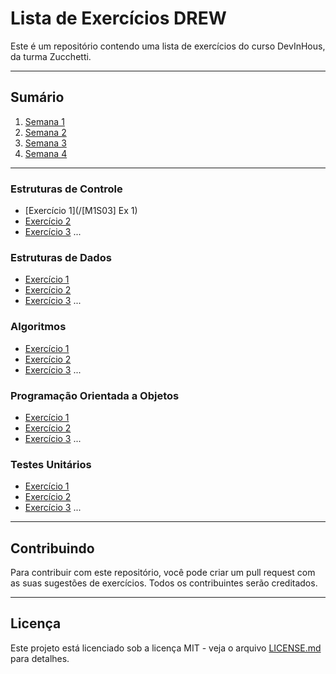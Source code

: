 # Lista de Exercícios DREW

Este é um repositório contendo uma lista de exercícios do curso DevInHous, da turma Zucchetti.

---

## Sumário

1. [Semana 1](#semana01)
2. [Semana 2](#semana02)
3. [Semana 3](#semana03)
4. [Semana 4](#semana04)

---

### Estruturas de Controle

- [Exercício 1](/[M1S03] Ex 1)
- [Exercício 2](/Estruturas_de_Controle/exercicio2.md)
- [Exercício 3](/Estruturas_de_Controle/exercicio3.md)
  ...

### Estruturas de Dados

- [Exercício 1](/Estruturas_de_Dados/exercicio1.md)
- [Exercício 2](/Estruturas_de_Dados/exercicio2.md)
- [Exercício 3](/Estruturas_de_Dados/exercicio3.md)
  ...

### Algoritmos

- [Exercício 1](/Algoritmos/exercicio1.md)
- [Exercício 2](/Algoritmos/exercicio2.md)
- [Exercício 3](/Algoritmos/exercicio3.md)
  ...

### Programação Orientada a Objetos

- [Exercício 1](/POO/exercicio1.md)
- [Exercício 2](/POO/exercicio2.md)
- [Exercício 3](/POO/exercicio3.md)
  ...

### Testes Unitários

- [Exercício 1](/Testes_Unitarios/exercicio1.md)
- [Exercício 2](/Testes_Unitarios/exercicio2.md)
- [Exercício 3](/Testes_Unitarios/exercicio3.md)
  ...

---

## Contribuindo

Para contribuir com este repositório, você pode criar um pull request com as suas sugestões de exercícios. Todos os contribuintes serão creditados.

---

## Licença

Este projeto está licenciado sob a licença MIT - veja o arquivo [LICENSE.md](LICENSE.md) para detalhes.
